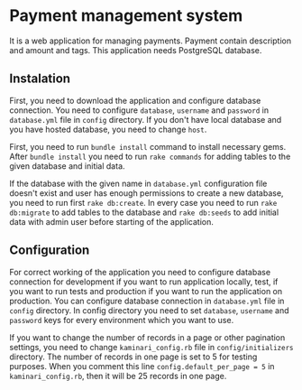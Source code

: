 # Payment management system
It is a web application for managing payments. Payment contain description and amount and tags. This application needs PostgreSQL database.

## Instalation
First, you need to download the application and configure database connection. You need to configure ```database```, ```username``` and ```password``` in ```database.yml``` file in ```config``` directory. If you don't have local database and you have hosted database, you need to change ```host```.

First, you need to run ```bundle install``` command to install necessary gems. After ```bundle install``` you need to run ```rake commands``` for adding tables to the given database and initial data.

If the database with the given name in ```database.yml``` configuration file doesn't exist and user has enough permissions to create a new database, you need to run first ```rake db:create```. In every case you need to run ```rake db:migrate``` to add tables to the database and ```rake db:seeds``` to add initial data with admin user before starting of the application.

## Configuration
For correct working of the application you need to configure database connection for development if you want to run application locally, test, if you want to run tests and production if you want to run the application on production. You can configure database connection in ```database.yml``` file in ```config``` directory. In config directory you need to set ```database```, ```username``` and ```password``` keys for every environment which you want to use.

If you want to change the number of records in a page or other pagination settings, you need to change ```kaminari_config.rb``` file in ```config/initializers``` directory. The number of records in one page is set to 5 for testing purposes. When you comment this line ```config.default_per_page = 5``` in ```kaminari_config.rb```, then it will be 25 records in one page.
